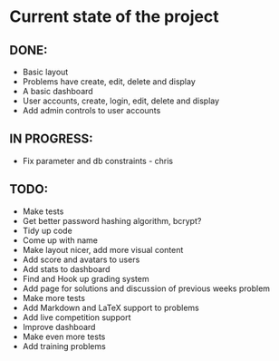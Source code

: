 # Current state of the project

## DONE:
* Basic layout
* Problems have create, edit, delete and display
* A basic dashboard
* User accounts, create, login, edit, delete and display
* Add admin controls to user accounts

## IN PROGRESS:
* Fix parameter and db constraints - chris

## TODO:
* Make tests
* Get better password hashing algorithm, bcrypt?
* Tidy up code
* Come up with name
* Make layout nicer, add more visual content
* Add score and avatars to users
* Add stats to dashboard
* Find and Hook up grading system
* Add page for solutions and discussion of previous weeks problem
* Make more tests
* Add Markdown and LaTeX support to problems
* Add live competition support
* Improve dashboard
* Make even more tests
* Add training problems


